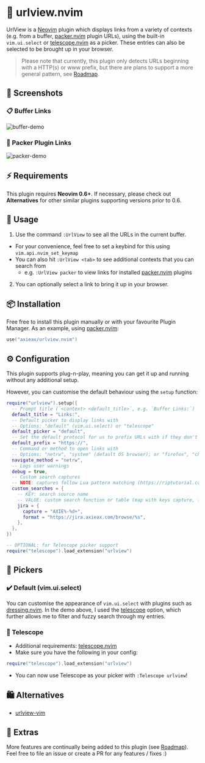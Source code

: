 # 🔎 urlview.nvim

UrlView is a [Neovim](https://neovim.io) plugin which displays links from a variety of contexts (e.g. from a buffer, [packer.nvim](https://github.com/wbthomason/packer.nvim) plugin URLs), using the built-in `vim.ui.select` or [telescope.nvim](https://github.com/nvim-telescope/telescope.nvim) as a picker. These entries can also be selected to be brought up in your browser.

> Please note that currently, this plugin only detects URLs beginning with a HTTP(s) or www prefix, but there are plans to support a more general pattern, see [Roadmap](https://github.com/axieax/urlview.nvim/issues/3).

## 📸 Screenshots

### 📋 Buffer Links

![buffer-demo](https://user-images.githubusercontent.com/62098008/161417569-e8103fc4-a009-4c4f-95a7-ea7e22cbb3df.png)

### 🔌 Packer Plugin Links

![packer-demo](https://user-images.githubusercontent.com/62098008/161417652-fd514310-a926-4ec7-af28-b2cfa3aa4b19.png)

## ⚡ Requirements

This plugin requires **Neovim 0.6+**. If necessary, please check out **Alternatives** for other similar plugins supporting versions prior to 0.6.

## 🚀 Usage

1. Use the command `:UrlView` to see all the URLs in the current buffer.

- For your convenience, feel free to set a keybind for this using `vim.api.nvim_set_keymap`
- You can also hit `:UrlView <tab>` to see additional contexts that you can search from
  - e.g. `:UrlView packer` to view links for installed [packer.nvim](https://github.com/wbthomason/packer.nvim) plugins

2. You can optionally select a link to bring it up in your browser.

## 📦 Installation

Free free to install this plugin manually or with your favourite Plugin Manager. As an example, using [packer.nvim](https://github.com/wbthomason/packer.nvim):

```lua
use("axieax/urlview.nvim")
```

## ⚙️ Configuration

This plugin supports plug-n-play, meaning you can get it up and running without any additional setup.

However, you can customise the default behaviour using the `setup` function:

```lua
require("urlview").setup({
  -- Prompt title (`<context> <default_title>`, e.g. `Buffer Links:`)
  default_title = "Links:",
  -- Default picker to display links with
  -- Options: "default" (vim.ui.select) or "telescope"
  default_picker = "default",
  -- Set the default protocol for us to prefix URLs with if they don't start with http/https
  default_prefix = "https://",
  -- Command or method to open links with
  -- Options: "netrw", "system" (default OS browser); or "firefox", "chromium" etc.
  navigate_method = "netrw",
  -- Logs user warnings
  debug = true,
  -- Custom search captures
  -- NOTE: captures follow Lua pattern matching (https://riptutorial.com/lua/example/20315/lua-pattern-matching)
  custom_searches = {
    -- KEY: search source name
    -- VALUE: custom search function or table (map with keys capture, format)
    jira = {
      capture = "AXIE%-%d+",
      format = "https://jira.axieax.com/browse/%s",
    },
  },
})

-- OPTIONAL: for Telescope picker support
require("telescope").load_extension("urlview")
```

## 🎨 Pickers

### ✔️ Default (vim.ui.select)

You can customise the appearance of `vim.ui.select` with plugins such as [dressing.nvim](https://github.com/stevearc/dressing.nvim). In the demo above, I used the [telescope](https://github.com/nvim-telescope/telescope.nvim) option, which further allows me to filter and fuzzy search through my entries.

### 🔭 Telescope

- Additional requirements: [telescope.nvim](https://github.com/nvim-telescope/telescope.nvim)
- Make sure you have the following in your config:

```lua
require("telescope").load_extension("urlview")
```

- You can now use Telescope as your picker with `:Telescope urlview`!

## 🛍️ Alternatives

- [urlview-vim](https://github.com/strboul/urlview.vim)

## 🚧 Extras

More features are continually being added to this plugin (see [Roadmap](https://github.com/axieax/urlview.nvim/issues/3)). Feel free to file an issue or create a PR for any features / fixes :)
